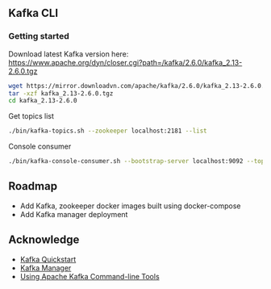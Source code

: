 
## Kafka CLI
### Getting started
Download latest Kafka version here: https://www.apache.org/dyn/closer.cgi?path=/kafka/2.6.0/kafka_2.13-2.6.0.tgz

```bash
wget https://mirror.downloadvn.com/apache/kafka/2.6.0/kafka_2.13-2.6.0.tgz
tar -xzf kafka_2.13-2.6.0.tgz
cd kafka_2.13-2.6.0
```

Get topics list
```bash
./bin/kafka-topics.sh --zookeeper localhost:2181 --list
```
Console consumer
```bash
./bin/kafka-console-consumer.sh --bootstrap-server localhost:9092 --topic local_sanitization_failure
```
## Roadmap
- Add Kafka, zookeeper docker images built using docker-compose
- Add Kafka manager deployment
## Acknowledge

- [Kafka Quickstart](https://kafka.apache.org/quickstart)
- [Kafka Manager](https://github.com/yahoo/CMAK)
- [Using Apache Kafka Command-line Tools](https://github.com/hodacthuan?tab=repositories)